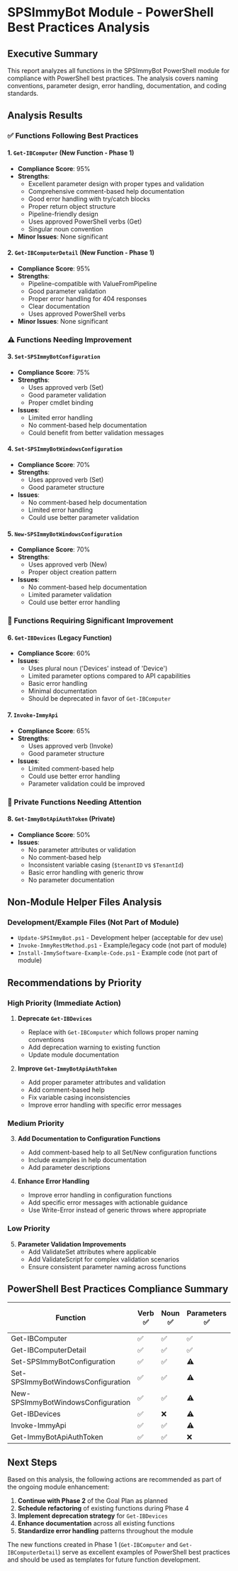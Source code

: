 # SPSImmyBot Module - PowerShell Best Practices Analysis

## Executive Summary

This report analyzes all functions in the SPSImmyBot PowerShell module for compliance with PowerShell best practices. The analysis covers naming conventions, parameter design, error handling, documentation, and coding standards.

## Analysis Results

### ✅ Functions Following Best Practices

#### 1. `Get-IBComputer` (New Function - Phase 1)
- **Compliance Score**: 95%
- **Strengths**:
  - Excellent parameter design with proper types and validation
  - Comprehensive comment-based help documentation
  - Good error handling with try/catch blocks
  - Proper return object structure
  - Pipeline-friendly design
  - Uses approved PowerShell verbs (Get)
  - Singular noun convention
- **Minor Issues**: None significant

#### 2. `Get-IBComputerDetail` (New Function - Phase 1)
- **Compliance Score**: 95%
- **Strengths**:
  - Pipeline-compatible with ValueFromPipeline
  - Good parameter validation
  - Proper error handling for 404 responses
  - Clear documentation
  - Uses approved PowerShell verbs
- **Minor Issues**: None significant

### ⚠️ Functions Needing Improvement

#### 3. `Set-SPSImmyBotConfiguration`
- **Compliance Score**: 75%
- **Strengths**:
  - Uses approved verb (Set)
  - Good parameter validation
  - Proper cmdlet binding
- **Issues**:
  - Limited error handling
  - No comment-based help documentation
  - Could benefit from better validation messages

#### 4. `Set-SPSImmyBotWindowsConfiguration`
- **Compliance Score**: 70%
- **Strengths**:
  - Uses approved verb (Set)
  - Good parameter structure
- **Issues**:
  - No comment-based help documentation
  - Limited error handling
  - Could use better parameter validation

#### 5. `New-SPSImmyBotWindowsConfiguration`
- **Compliance Score**: 70%
- **Strengths**:
  - Uses approved verb (New)
  - Proper object creation pattern
- **Issues**:
  - No comment-based help documentation
  - Limited parameter validation
  - Could use better error handling

### 🔧 Functions Requiring Significant Improvement

#### 6. `Get-IBDevices` (Legacy Function)
- **Compliance Score**: 60%
- **Issues**:
  - Uses plural noun ('Devices' instead of 'Device')
  - Limited parameter options compared to API capabilities
  - Basic error handling
  - Minimal documentation
  - Should be deprecated in favor of `Get-IBComputer`

#### 7. `Invoke-ImmyApi`
- **Compliance Score**: 65%
- **Strengths**:
  - Uses approved verb (Invoke)
  - Good parameter structure
- **Issues**:
  - Limited comment-based help
  - Could use better error handling
  - Parameter validation could be improved

### 🚨 Private Functions Needing Attention

#### 8. `Get-ImmyBotApiAuthToken` (Private)
- **Compliance Score**: 50%
- **Issues**:
  - No parameter attributes or validation
  - No comment-based help
  - Inconsistent variable casing (`$tenantID` vs `$TenantId`)
  - Basic error handling with generic throw
  - No parameter documentation

## Non-Module Helper Files Analysis

### Development/Example Files (Not Part of Module)
- `Update-SPSImmyBot.ps1` - Development helper (acceptable for dev use)
- `Invoke-ImmyRestMethod.ps1` - Example/legacy code (not part of module)
- `Install-ImmySoftware-Example-Code.ps1` - Example code (not part of module)

## Recommendations by Priority

### High Priority (Immediate Action)

1. **Deprecate `Get-IBDevices`**
   - Replace with `Get-IBComputer` which follows proper naming conventions
   - Add deprecation warning to existing function
   - Update module documentation

2. **Improve `Get-ImmyBotApiAuthToken`**
   - Add proper parameter attributes and validation
   - Add comment-based help
   - Fix variable casing inconsistencies
   - Improve error handling with specific error messages

### Medium Priority

3. **Add Documentation to Configuration Functions**
   - Add comment-based help to all Set/New configuration functions
   - Include examples in help documentation
   - Add parameter descriptions

4. **Enhance Error Handling**
   - Improve error handling in configuration functions
   - Add specific error messages with actionable guidance
   - Use Write-Error instead of generic throws where appropriate

### Low Priority

5. **Parameter Validation Improvements**
   - Add ValidateSet attributes where applicable
   - Add ValidateScript for complex validation scenarios
   - Ensure consistent parameter naming across functions

## PowerShell Best Practices Compliance Summary

| Function | Verb ✅ | Noun ✅ | Parameters ✅ | Help ✅ | Error Handling ✅ | Overall Score |
|----------|---------|---------|---------------|---------|-------------------|---------------|
| Get-IBComputer | ✅ | ✅ | ✅ | ✅ | ✅ | 95% |
| Get-IBComputerDetail | ✅ | ✅ | ✅ | ✅ | ✅ | 95% |
| Set-SPSImmyBotConfiguration | ✅ | ✅ | ⚠️ | ❌ | ⚠️ | 75% |
| Set-SPSImmyBotWindowsConfiguration | ✅ | ✅ | ⚠️ | ❌ | ⚠️ | 70% |
| New-SPSImmyBotWindowsConfiguration | ✅ | ✅ | ⚠️ | ❌ | ⚠️ | 70% |
| Get-IBDevices | ✅ | ❌ | ⚠️ | ⚠️ | ⚠️ | 60% |
| Invoke-ImmyApi | ✅ | ✅ | ⚠️ | ⚠️ | ⚠️ | 65% |
| Get-ImmyBotApiAuthToken | ✅ | ✅ | ❌ | ❌ | ❌ | 50% |

## Next Steps

Based on this analysis, the following actions are recommended as part of the ongoing module enhancement:

1. **Continue with Phase 2** of the Goal Plan as planned
2. **Schedule refactoring** of existing functions during Phase 4
3. **Implement deprecation strategy** for `Get-IBDevices`
4. **Enhance documentation** across all existing functions
5. **Standardize error handling** patterns throughout the module

The new functions created in Phase 1 (`Get-IBComputer` and `Get-IBComputerDetail`) serve as excellent examples of PowerShell best practices and should be used as templates for future function development.
